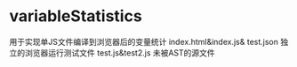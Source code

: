 # variableStatistics
用于实现单JS文件编译到浏览器后的变量统计
index.html&index.js& test.json                     独立的浏览器运行测试文件
test.js&test2.js                                             未被AST的源文件

